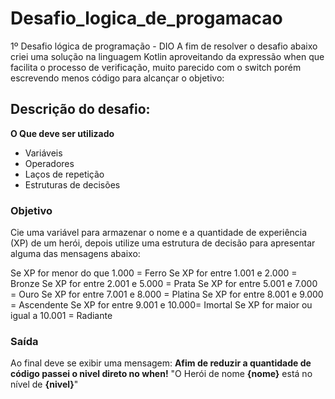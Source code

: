 # Desafio_logica_de_progamacao
1º Desafio lógica de programação - DIO
A fim de resolver o desafio abaixo criei uma solução na linguagem Kotlin aproveitando da expressão when que facilita o processo de verificação, muito parecido com o switch porém escrevendo menos código para alcançar o objetivo:

## Descrição do desafio:

**O Que deve ser utilizado**

- Variáveis
- Operadores
- Laços de repetição
- Estruturas de decisões

### Objetivo
Cie uma variável para armazenar o nome e a quantidade de experiência (XP) de um herói, depois utilize uma estrutura de decisão para apresentar alguma das mensagens abaixo:

Se XP for menor do que 1.000 = Ferro
Se XP for entre 1.001 e 2.000 = Bronze
Se XP for entre 2.001 e 5.000 = Prata
Se XP for entre 5.001 e 7.000 = Ouro
Se XP for entre 7.001 e 8.000 = Platina
Se XP for entre 8.001 e 9.000 = Ascendente
Se XP for entre 9.001 e 10.000= Imortal
Se XP for maior ou igual a 10.001 = Radiante

### Saída

Ao final deve se exibir uma mensagem:
**Afim de reduzir a quantidade de código passei o nivel direto no when!** 
"O Herói de nome **{nome}** está no nível de **{nivel}**"
